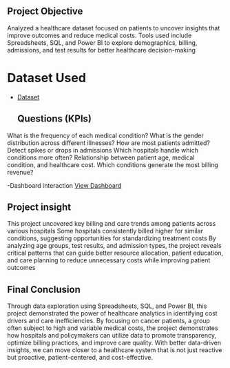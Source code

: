## Project Objective
Analyzed a healthcare dataset focused on patients to uncover insights that improve outcomes and reduce medical costs. Tools used include Spreadsheets, SQL, and Power BI to explore demographics, billing, admissions, and test results for better healthcare decision-making
# Dataset Used
- <a href="https://github.com/09Nangs/Healthcare-project-Data-Analysis-Dashboard/blob/a25c92a5ec18f23794fa4d900289349fe0ccb096/Health%20Care%20Project.xlsx">Dataset</a>

  ## Questions (KPIs)
What is the frequency of each medical condition?
What is the gender distribution across different illnesses?
How are most patients admitted?
Detect spikes or drops in admissions
Which hospitals handle which conditions more often?
Relationship between patient age, medical condition, and healthcare cost.
Which conditions generate the most billing revenue?

-Dashboard interaction <a href="https://github.com/09Nangs/Healthcare-project-Data-Analysis-Dashboard/blob/a25c92a5ec18f23794fa4d900289349fe0ccb096/Screenshot%20-%20Github.PNG">View Dashboard<a/>

## Project insight
This project uncovered key billing and care trends among patients across various hospitals
Some hospitals consistently billed higher for similar conditions, suggesting opportunities for standardizing treatment costs
By analyzing age groups, test results, and admission types, the project reveals critical patterns that can guide better resource allocation, patient education, and care planning to reduce unnecessary costs while improving patient outcomes

## Final Conclusion
Through data exploration using Spreadsheets, SQL, and Power BI, this project demonstrated the power of healthcare analytics in identifying cost drivers and care inefficiencies. By focusing on cancer patients, a group often subject to high and variable medical costs, the project demonstrates how hospitals and policymakers can utilize data to promote transparency, optimize billing practices, and improve care quality. With better data-driven insights, we can move closer to a healthcare system that is not just reactive but proactive, patient-centered, and cost-effective.
